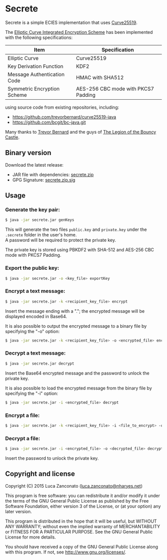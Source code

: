 Secrete
=======

Secrete is a simple ECIES implementation that uses [Curve25519](http://cr.yp.to/ecdh.html).

The [Elliptic Curve Integrated Encryption Scheme](https://en.wikipedia.org/wiki/Integrated_Encryption_Scheme) has been implemented with the following specifications:

| Item                        | Specification                       |
| --------------------------- | ----------------------------------- |
| Elliptic Curve              | Curve25519                          |
| Key Derivation Function     | KDF2                                |
| Message Authentication Code | HMAC with SHA512                    |
| Symmetric Encryption Scheme | AES-256 CBC mode with PKCS7 Padding |

using source code from existing repositories, including:

* <https://github.com/trevorbernard/curve25519-java>
* <https://github.com/bcgit/bc-java.git>

Many thanks to [Trevor Bernard](https://github.com/trevorbernard) and the guys of [The Legion of the Bouncy Castle](http://www.bouncycastle.org/java.html).

Binary version
--------------

Download the latest release:

* JAR file with dependencies: [secrete.zip](https://pkg.nharyes.net/secrete/secrete.zip)
* GPG Signature: [secrete.zip.sig](https://pkg.nharyes.net/secrete/secrete.zip.sig)

Usage
-----

### Generate the key pair:

```bash
$ java -jar secrete.jar genKeys
```

This will generate the two files `public.key` and `private.key` under the `.secrete` folder in the user's home.  
A password will be required to protect the private key.

The private key is stored using PBKDF2 with SHA-512 and AES-256 CBC mode with PKCS7 Padding.


### Export the public key:

```bash
$ java -jar secrete.jar -o <key_file> exportKey
```

### Encrypt a text message:

```bash
$ java -jar secrete.jar -k <recipient_key_file> encrypt
```

Insert the message ending with a "."; the encrypted message will be displayed encoded in Base64.

It is also possible to output the encrypted message to a binary file by specifying the "-o" option:

```bash
$ java -jar secrete.jar -k <recipient_key_file> -o <encrypted_file> encrypt
```

### Decrypt a text message:

```bash
$ java -jar secrete.jar decrypt
```

Insert the Base64 encrypted message and the password to unlock the private key.

It is also possible to load the encrypted message from the binary file by specifying the "-i" option:

```bash
$ java -jar secrete.jar -i <encrypted_file> decrypt
```

### Encrypt a file:

```bash
$ java -jar secrete.jar -k <recipient_key_file> -i <file_to_encrypt> -o <encrypted_file> encrypt
```

### Decrypt a file:

```bash
$ java -jar secrete.jar -i <encrypted_file> -o <decrypted_file> decrypt
```

Insert the password to unlock the private key.

Copyright and license
---------------------

Copyright (C) 2015  Luca Zanconato (<luca.zanconato@nharyes.net>)

This program is free software: you can redistribute it and/or modify
it under the terms of the GNU General Public License as published by
the Free Software Foundation, either version 3 of the License, or
(at your option) any later version.

This program is distributed in the hope that it will be useful,
but WITHOUT ANY WARRANTY; without even the implied warranty of
MERCHANTABILITY or FITNESS FOR A PARTICULAR PURPOSE.  See the
GNU General Public License for more details.

You should have received a copy of the GNU General Public License
along with this program.  If not, see <http://www.gnu.org/licenses/>.
